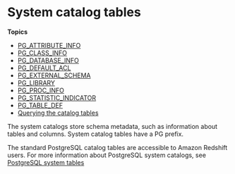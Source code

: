 # System catalog tables<a name="c_intro_catalog_views"></a>

**Topics**
+ [PG\_ATTRIBUTE\_INFO](r_PG_ATTRIBUTE_INFO.md)
+ [PG\_CLASS\_INFO](r_PG_CLASS_INFO.md)
+ [PG\_DATABASE\_INFO](r_PG_DATABASE_INFO.md)
+ [PG\_DEFAULT\_ACL](r_PG_DEFAULT_ACL.md)
+ [PG\_EXTERNAL\_SCHEMA](r_PG_EXTERNAL_SCHEMA.md)
+ [PG\_LIBRARY](r_PG_LIBRARY.md)
+ [PG\_PROC\_INFO](r_PG_PROC_INFO.md)
+ [PG\_STATISTIC\_INDICATOR](r_PG_STATISTIC_INDICATOR.md)
+ [PG\_TABLE\_DEF](r_PG_TABLE_DEF.md)
+ [Querying the catalog tables](c_join_PG.md)

The system catalogs store schema metadata, such as information about tables and columns\. System catalog tables have a PG prefix\.

The standard PostgreSQL catalog tables are accessible to Amazon Redshift users\. For more information about PostgreSQL system catalogs, see [PostgreSQL system tables](https://www.postgresql.org/docs/8.0/static/catalogs.html#CATALOGS-OVERVIEW) 
